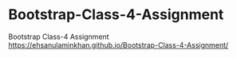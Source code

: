 # Bootstrap-Class-4-Assignment
Bootstrap Class-4 Assignment
 https://ehsanulaminkhan.github.io/Bootstrap-Class-4-Assignment/
